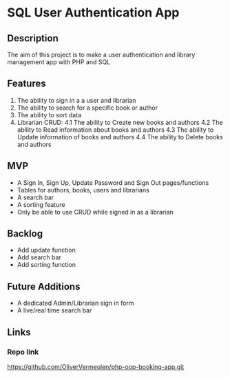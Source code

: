 # SQL User Authentication App

## Description

The aim of this project is to make a user authentication and library management app with PHP and SQL

## Features

1. The ability to sign in a a user and librarian
2. The ability to search for a specific book or author
3. The ability to sort data
4. Librarian CRUD:
    4.1 The ability to Create new books and authors
    4.2 The ability to Read information about books and authors
    4.3 The ability to Update information of books and authors
    4.4 The ability to Delete books and authors


## MVP

- A Sign In, Sign Up, Update Password and Sign Out pages/functions
- Tables for authors, books, users and librarians
- A search bar
- A sorting feature
- Only be able to use CRUD while signed in as a librarian

## Backlog

- Add update function
- Add search bar
- Add sorting function

## Future Additions

- A dedicated Admin/Librarian sign in form
- A live/real time search bar

## Links

### Repo link

https://github.com/OliverVermeulen/php-oop-booking-app.git
